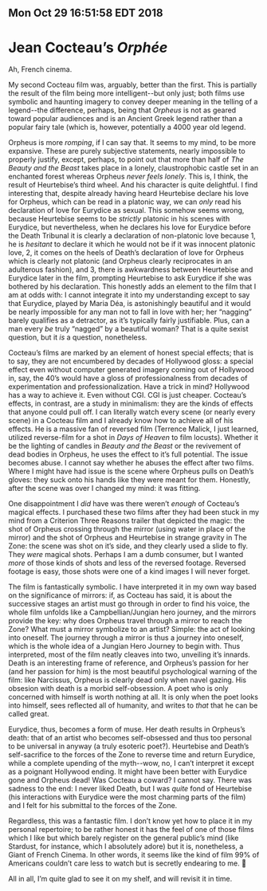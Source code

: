 Mon Oct 29 16:51:58 EDT 2018
----------------------------
Jean Cocteau’s _Orphée_
=======================

Ah, French cinema.

My second Cocteau film was, arguably, better than the first. This is partially
the result of the film being more intelligent--but only just; both films use
symbolic and haunting imagery to convey deeper meaning in the telling of a
legend--the difference, perhaps, being that _Orpheus_ is not as geared toward
popular audiences and is an Ancient Greek legend rather than a popular fairy
tale (which is, however, potentially a 4000 year old legend.

Orpheus is more _romping_, if I can say that. It seems to my mind, to be more
expansive. These are purely subjective statements, nearly impossible to properly
justify, except, perhaps, to point out that more than half of _The Beauty and
the Beast_ takes place in a lonely, claustrophobic castle set in an enchanted
forest whereas Orpheus _never feels lonely_. This is, I think, the result of
Heurtebise’s third wheel. And his character is quite delightful. I find
interesting that, despite already having heard Heurtebise declare his love for
Orpheus, which can be read in a platonic way, we can _only_ read his declaration
of love for Eurydice as sexual. This somehow seems wrong, because Heurtebise
seems to be _strictly_ platonic in his scenes with Eurydice, but nevertheless,
when he declares his love for Eurydice before the Death Tribunal it is clearly a
declaration of non-platonic love because 1, he is _hesitant_ to declare it which
he would not be if it was innocent platonic love, 2, it comes on the heels of
Death’s declaration of love for Orpheus which is clearly not platonic (and
Orpheus clearly reciprocates in an adulterous fashion), and 3, there is
awkwardness between Heurtebise and Eurydice later in the film, prompting
Heurtebise to ask Eurydice if she was bothered by his declaration. This honestly
adds an element to the film that I am at odds with: I cannot integrate it into
my understanding except to say that Eurydice, played by Maria Déa, is
astonishingly beautiful and it would be nearly impossible for any man not to
fall in love with her; her “nagging” barely qualifies as a detractor, as it’s
typically fairly justifiable. Plus, can a man every _be_ truly “nagged” by a
beautiful woman? That is a quite sexist question, but it _is_ a question,
nonetheless.

Cocteau’s films are marked by an element of honest special effects; that is to
say, they are not encumbered by decades of Hollywood gloss: a special effect
even without computer generated imagery coming out of Hollywood in, say, the
40’s would have a gloss of professionalness from decades of experimentation and
professionalization. Have a trick in mind? Hollywood has a way to achieve it.
Even without CGI. CGI is just cheaper. Cocteau’s effects, in contrast, are a
study in minimalism: they are the kinds of effects that anyone could pull off. I
can literally watch every scene (or nearly every scene) in a Cocteau film and I
already know how to achieve all of his effects. He is a massive fan of reversed
film (Terrence Malick, I just learned, utilized reverse-film for a shot in _Days
of Heaven_ to film locusts). Whether it be the lighting of candles in _Beauty
and the Beast_ or the revivement of dead bodies in Orpheus, he uses the effect
to it’s full potential. The issue becomes abuse. I cannot say whether he abuses
the effect after two films. Where I might have had issue is the scene where
Orpheus pulls on Death’s gloves: they suck onto his hands like they were meant
for them. Honestly, after the scene was over I changed my mind: it was fitting.

One disappointment I _did_ have was there weren’t _enough_ of Cocteau’s magical
effects. I purchased these two films after they had been stuck in my mind from a
Criterion Three Reasons trailer that depicted the magic: the shot of Orpheus
crossing through the mirror (using water in place of the mirror) and the shot of
Orpheus and Heurtebise in strange gravity in The Zone: the scene was shot on
it’s side, and they clearly used a slide to fly. They _were_ magical shots.
Perhaps I am a dumb consumer, but I wanted _more_ of those kinds of shots and
less of the reversed footage. Reversed footage is easy, those shots were one of
a kind images I will never forget.

The film is fantastically symbolic. I have interpreted it in my own way based on
the significance of mirrors: if, as Cocteau has said, it is about the successive
stages an artist must go through in order to find his voice, the whole film
unfolds like a Campbellian/Jungian hero journey, and the mirrors provide the
key: why does Orpheus travel through a mirror to reach the Zone? What must a
mirror symbolize to an artist? Simple: the act of looking into oneself. The
journey through a mirror is thus a journey into oneself, which is the whole idea
of a Jungian Hero Journey to begin with. Thus interpreted, most of the film
neatly cleaves into two, unveiling it’s innards. Death is an interesting frame
of reference, and Orpheus’s passion for her (and her passion for him) is the
most beautiful psychological warning of the film: like Narcissus, Orpheus is
clearly dead only when navel gazing. His obsesion with death is a morbid
self-obsession. A poet who is only concerned with himself is worth nothing at
all. It is only when the poet looks into himself, sees reflected all of
humanity, and writes to _that_ that he can be called great.

Eurydice, thus, becomes a form of muse. Her death results in Orpheus’s death:
that of an artist who becomes self-obsessed and thus too personal to be
universal in anyway (a truly esoteric poet?). Heurtebise and Death’s
self-sacrifice to the forces of the Zone to reverse time and return Eurydice,
while a complete upending of the myth--wow, no, I can’t interpret it except as a
poignant Hollywood ending. It might have been better with Eurydice gone and
Orpheus dead! Was Cocteau a coward? I cannot say. There was sadness to the end:
I never liked Death, but I was _quite_ fond of Heurtebise (his interactions with
Eurydice were the most charming parts of the film) and I felt for his submittal
to the forces of the Zone.

Regardless, this was a fantastic film. I don’t know yet how to place it in my
personal repertoire; to be rather honest it has the feel of one of those films
which I like but which barely register on the general public’s mind (like
Stardust, for instance, which I absolutely adore) but it is, nonetheless, a
Giant of French Cinema. In other words, it seems like the kind of film 99% of
Americans couldn’t care less to watch but is secretly endearing to me. :shrug:

All in all, I’m quite glad to see it on my shelf, and will revisit it in time.
